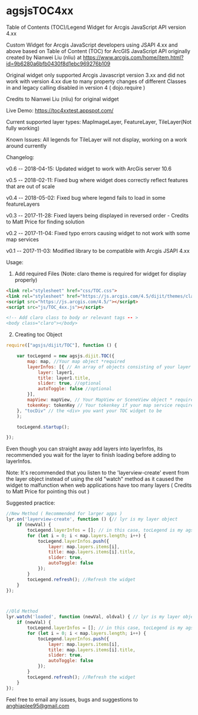 # agsjsTOC4xx
Table of Contents (TOC)/Legend Widget for Arcgis JavaScript API version 4.xx

Custom Widget for Arcgis JavaScript developers using JSAPI 4.xx and above based on Table of Content (TOC) for ArcGIS JavaScript API originally created by Nianwei Liu (nliu) at https://www.arcgis.com/home/item.html?id=9b6280a6bfb0430f8d1ebc969276b109

Original widget only supported Arcgis Javascript version 3.xx and did not work with version 4.xx due to many property changes of different Classes in and legacy calling disabled in version 4 ( dojo.require )

Credits to Nianwei Liu (nliu) for original widget

Live Demo: https://toc4xxtest.appspot.com/

Current supported layer types: MapImageLayer, FeatureLayer, TileLayer(Not fully working)

Known Issues: All legends for TileLayer will not display, working on a work around currently

Changelog: 

v0.6 -- 2018-04-15: Updated widget to work with ArcGis server 10.6

v0.5 -- 2018-02-11: Fixed bug where widget does correctly reflect features that are out of scale

v0.4 -- 2018-05-02: Fixed bug where legend fails to load in some featureLayers

v0.3 -- 2017-11-28: Fixed layers being displayed in reversed order - Credits to Matt Price for finding solution

v0.2 -- 2017-11-04: Fixed typo errors causing widget to not work with some map services

v0.1 -- 2017-11-03: Modified library to be compatible with Arcgis JSAPI 4.xx 

Usage:


1. Add required Files (Note: claro theme is required for widget for display properly)
```html
<link rel="stylesheet" href="css/TOC.css">
<link rel="stylesheet" href="https://js.arcgis.com/4.5/dijit/themes/claro/claro.css">
<script src="https://js.arcgis.com/4.5/"></script>
<script src="js/TOC_4xx.js"></script>

<!-- Add claro class to body or relevant tags -- >
<body class="claro"></body>
```

2. Creating toc Object
```javascript
require(["agsjs/dijit/TOC"], function () {

    var tocLegend = new agsjs.dijit.TOC({
        map: map, //Your map object *required
        layerInfos: [{ // An array of objects consisting of your layer object, layer title
            layer: layer1,
            title: layer1.title,
            slider: true, //optional
            autoToggle: false //optional
        }], 
        mapView: mapView, // Your MapView or SceneView object * required
        tokenKey: tokenKey // Your tokenkey if your map service requires a token, comment if not needed
    }, "tocDiv" // the <div> you want your TOC widget to be
    );

    tocLegend.startup();

});
```
Even though you can straight away add layers into layerInfos, its recommended you wait for the layer to finish loading before adding to layerInfos.

Note: It's recommended that you listen to the 'layerview-create' event from the layer object instead of using the old "watch" method as it caused the widget to malfunction when web applications have too many layers ( Credits to Matt Price for pointing this out )

Suggested practice:

```javascript
//New Method ( Recommended for larger apps )
lyr.on('layerview-create', function () {// lyr is my layer object
    if (newVal) { 
        tocLegend.layerInfos = []; // in this case, tocLegend is my agsjs.dijit.TOC object
        for (let i = 0; i < map.layers.length; i++) {
            tocLegend.layerInfos.push({
                layer: map.layers.items[i],
                title: map.layers.items[i].title,
                slider: true,
                autoToggle: false
            });
        }
        tocLegend.refresh(); //Refresh the widget
    }
});



//Old Method
lyr.watch('loaded', function (newVal, oldval) { // lyr is my layer object
    if (newVal) { 
        tocLegend.layerInfos = []; // in this case, tocLegend is my agsjs.dijit.TOC object
        for (let i = 0; i < map.layers.length; i++) {
            tocLegend.layerInfos.push({
                layer: map.layers.items[i],
                title: map.layers.items[i].title,
                slider: true,
                autoToggle: false
            });
        }
        tocLegend.refresh(); //Refresh the widget
    }
});

```
Feel free to email any issues, bugs and suggestions to anghiaplee95@gmail.com
